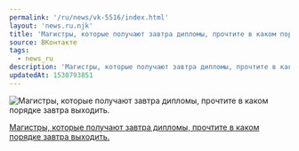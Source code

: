 ```yaml
---
permalink: '/ru/news/vk-5516/index.html'
layout: 'news.ru.njk'
title: 'Магистры, которые получают завтра дипломы, прочтите в каком порядке завтра выходить.'
source: ВКонтакте
tags:
  - news_ru
description: 'Магистры, которые получают завтра дипломы, прочтите в каком порядке завтра выходить.'
updatedAt: 1530793851
---
```

![Магистры, которые получают завтра дипломы, прочтите в каком порядке завтра выходить.](https://sun9-63.userapi.com/impf/c841427/v841427299/49e59/d3TSz4Ej5RQ.jpg?size=1280x853&quality=96&sign=149c96dfb636f9bfcb4d9c0418033949&c_uniq_tag=48mb0GQFWgSq3jdr508lMfhXsZ6sIqMYDby0KKls-Dg&type=album)

[Магистры, которые получают завтра дипломы, прочтите в каком порядке завтра выходить.](https://m.vk.com/@physvsu-spiski-vruchenie-diplomov-magistrov)

